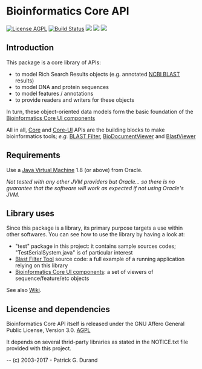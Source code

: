 # Bioinformatics Core API

[![License AGPL](https://img.shields.io/badge/license-Affero%20GPL%203.0-blue.svg)](https://www.gnu.org/licenses/agpl-3.0.txt) [![Build Status](https://travis-ci.org/pgdurand/Bioinformatics-Core-API.svg?branch=master)](https://travis-ci.org/pgdurand/Bioinformatics-Core-API) [![](https://tokei.rs/b1/github/pgdurand/Bioinformatics-Core-API?category=code)](https://github.com/pgdurand/Bioinformatics-Core-API) [![](https://img.shields.io/badge/platform-Java--1.8+-yellow.svg)](http://www.oracle.com/technetwork/java/javase/downloads/index.html) [![](https://img.shields.io/badge/run_on-Linux--Mac_OSX--Windows-yellowgreen.svg)]()

## Introduction

This package is a core library of APIs:

* to model Rich Search Results objects (e.g. annotated [NCBI BLAST](http://blast.ncbi.nlm.nih.gov/Blast.cgi) results) 
* to model DNA and protein sequences
* to model features / annotations
* to provide readers and writers for these objects

In turn, these object-oriented data models form the basic foundation of the [Bioinformatics Core UI components](https://github.com/pgdurand/Bioinformatics-UI-API)

All in all, [Core](https://github.com/pgdurand/Bioinformatics-Core-API) and [Core-UI](https://github.com/pgdurand/Bioinformatics-UI-API) APIs are the building blocks to make bioinformatics tools;  *e.g.* [BLAST Filter](https://github.com/pgdurand/BLAST-Filter-Tool), [BioDocumentViewer](https://github.com/pgdurand/BioDocumentViewer) and [BlastViewer](https://github.com/pgdurand/BlastViewer)

## Requirements

Use a [Java Virtual Machine](http://www.oracle.com/technetwork/java/javase/downloads/index.html) 1.8 (or above) from Oracle. 

*Not tested with any other JVM providers but Oracle... so there is no guarantee that the software will work as expected if not using Oracle's JVM.*

## Library uses

Since this package is a library, its primary purpose targets a use within other softwares. You can see how to use the library by having a look at:

* "test" package in this project: it contains sample sources codes; "TestSerialSystem.java" is of particular interest
* [Blast Filter Tool](https://github.com/pgdurand/BLAST-Filter-Tool) source code: a full example of a running application relying on this library
* [Bioinformatics Core UI components](https://github.com/pgdurand/Bioinformatics-UI-API): a set of viewers of sequence/feature/etc objects


See also [Wiki](https://github.com/pgdurand/Bioinformatics-Core-API/wiki).

## License and dependencies

Bioinformatics Core API itself is released under the GNU Affero General Public License, Version 3.0. [AGPL](https://www.gnu.org/licenses/agpl-3.0.txt)

It depends on several thrid-party libraries as stated in the NOTICE.txt file provided with this project.

--
(c) 2003-2017 - Patrick G. Durand
